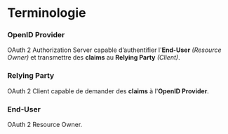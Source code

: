 # Terminologie

### **OpenID Provider**

OAuth 2 Authorization Server capable d’authentifier l'**End-User** _\(Resource Owner\)_ et transmettre des **claims** au **Relying Party** _\(Client\)_.

### **Relying Party**

OAuth 2 Client capable de demander des **claims** à l'**OpenID Provider**.

### **End-User**

OAuth 2 Resource Owner.

